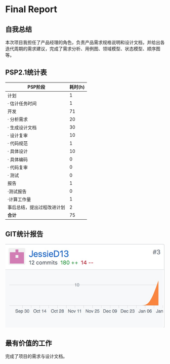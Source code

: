 # Final Report

## 自我总结
本次项目我担任了产品经理的角色，负责产品需求规格说明和设计文档，并给出各迭代周期的需求建议，完成了需求分析、用例图、领域模型、状态模型、顺序图等。

## PSP2.1统计表

| PSP阶段                    | 耗时(h) |
| -------------------------- | ------- |
| 计划                       | 1       |
| ·  估计任务时间            | 1       |
| 开发                       | 71     |
| ·  分析需求                | 20       |
| ·  生成设计文档            | 30      |
| ·  设计复审                | 10       |
| ·  代码规范                | 1       |
| ·  具体设计                | 10       |
| ·  具体编码                | 0     |
| ·  代码复审                | 0       |
| ·  测试                    | 0       |
| 报告                       | 1       |
| ·测试报告                  | 0       |
| ·计算工作量                | 1       |
| 事后总结，提出过程改进计划 | 2       |
| **合计**                   | 75     |

## GIT统计报告
![commit](../assets/18214711-github.png)

## 最有价值的工作
完成了项目的需求与设计文档。